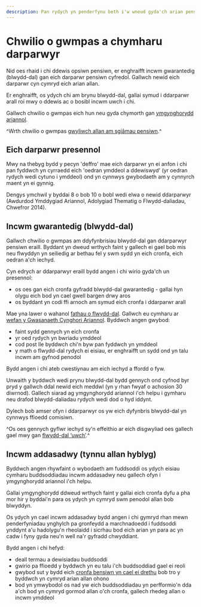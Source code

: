 ```yaml
---
description: Pan rydych yn penderfynu beth i'w wneud gyda'ch arian pensiwn mewn ymddeoliad, cofiwch gymharu cynhyrch a darparwyr pensiwn.
---
```


# Chwilio o gwmpas a chymharu darparwyr

Nid oes rhaid i chi ddewis opsiwn pensiwn, er enghraifft incwm gwarantedig (blwydd-dal) gan eich darparwr pensiwn cyfredol. Gallwch newid eich darparwr cyn cymryd eich arian allan.

Er enghraifft, os ydych chi am brynu blwydd-dal, gallai symud i ddarparwr arall roi mwy o ddewis ac o bosibl incwm uwch i chi.

Gallwch chwilio o gwmpas eich hun neu gyda chymorth gan [ymgynghorydd ariannol](/financial-advice).

^Wrth chwilio o gwmpas [gwyliwch allan am sgiâmau pensiwn](/scams).^

## Eich darparwr presennol

Mwy na thebyg bydd y pecyn 'deffro' mae eich darparwr yn ei anfon i chi pan fyddwch yn cyrraedd eich 'oedran ymddeol a ddewiswyd' (yr oedran rydych wedi cytuno i ymddeol) ond yn cynnwys gwybodaeth am y cynnyrch maent yn ei gynnig. 

Dengys ymchwil y byddai 8 o bob 10 o bobl wedi elwa o newid ddarparwyr (Awdurdod Ymddygiad Ariannol, Adolygiad Thematig o Flwydd-daliadau, Chwefror 2014).

## Incwm gwarantedig (blwydd-dal)

Gallwch chwilio o gwmpas am ddyfynbrisiau blwydd-dal gan ddarparwyr pensiwn eraill. Byddant yn dweud wrthych faint y gallech ei gael bob mis neu flwyddyn yn seiliedig ar bethau fel y swm sydd yn eich cronfa, eich oedran a'ch iechyd.

Cyn edrych ar ddarparwyr eraill bydd angen i chi wirio gyda'ch un presennol:

* os oes gan eich cronfa gyfradd blwydd-dal gwarantedig - gallai hyn olygu eich bod yn cael gwell bargen drwy aros
* os byddant yn codi ffi arnoch am symud eich cronfa i ddarparwr arall

Mae yna lawer o wahanol [fathau o flwydd-dal](/guaranteed-income). Gallwch eu cymharu ar [wefan y Gwasanaeth Cynghori Ariannol](https://www.moneyadviceservice.org.uk/en/tools/annuities). Byddwch angen gwybod:

* faint sydd gennych yn eich cronfa
* yr oed rydych yn bwriadu ymddeol
* cod post lle byddwch chi'n byw pan fyddwch yn ymddeol
* y math o flwydd-dal rydych ei eisiau, er enghraifft un sydd ond yn talu incwm am gyfnod penodol

Bydd angen i chi ateb cwestiynau am eich iechyd a ffordd o fyw. 

Unwaith y byddwch wedi prynu blwydd-dal bydd gennych ond cyfnod byr pryd y gallwch ddal newid eich meddwl (yn y rhan fwyaf o achosion 30 diwrnod). Gallech siarad ag ymgynghorydd ariannol i'ch helpu i gymharu neu drafod blwydd-daliadau rydych wedi dod o hyd iddynt.

Dylech bob amser ofyn i ddarparwyr os yw eich dyfynbris blwydd-dal yn cynnwys ffioedd comisiwn.

^Os oes gennych gyflwr iechyd sy'n effeithio ar eich disgwyliad oes gallech gael mwy gan [flwydd-dal ‘uwch’](/ill-health).^

## Incwm addasadwy (tynnu allan hyblyg)

Byddwch angen rhywfaint o wybodaeth am fuddsoddi os ydych eisiau cymharu buddsoddiadau incwm addasadwy neu gallech ofyn i ymgynghorydd ariannol i'ch helpu.

Gallai ymgynghorydd ddweud wrthych faint y gallai eich cronfa dyfu a pha mor hir y byddai'n para os ydych yn cymryd swm penodol allan bob blwyddyn.

Os ydych yn cael incwm addasadwy bydd angen i chi gymryd rhan mewn penderfyniadau ynghylch pa gronfeydd a marchnadoedd i fuddsoddi ynddynt a'u hadolygu'n rheolaidd i sicrhau bod eich arian yn para ac yn cadw i fyny gyda neu'n well na'r gyfradd chwyddiant. 

Bydd angen i chi hefyd:

* deall termau a dewisiadau buddsoddi
* gwirio pa ffioedd y byddwch yn eu talu i'ch buddsoddiad gael ei reoli
* gwybod sut y bydd eich [cronfa bensiwn yn cael ei drethu](/tax) bob tro y byddwch yn cymryd arian allan ohono
* bod yn ymwybodol os nad yw eich buddsoddiadau yn perfformio'n dda a'ch bod yn cymryd gormod allan o'ch cronfa, gallech rhedeg allan o incwm ymddeol
